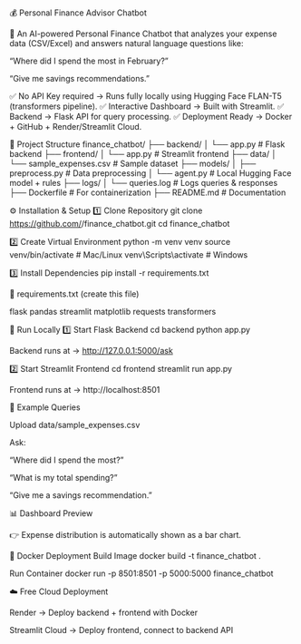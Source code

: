 💰 Personal Finance Advisor Chatbot

🚀 An AI-powered Personal Finance Chatbot that analyzes your expense data (CSV/Excel) and answers natural language questions like:

“Where did I spend the most in February?”

“Give me savings recommendations.”

✅ No API Key required → Runs fully locally using Hugging Face FLAN-T5 (transformers pipeline).
✅ Interactive Dashboard → Built with Streamlit.
✅ Backend → Flask API for query processing.
✅ Deployment Ready → Docker + GitHub + Render/Streamlit Cloud.

📂 Project Structure
finance_chatbot/
├── backend/
│   └── app.py              # Flask backend
├── frontend/
│   └── app.py              # Streamlit frontend
├── data/
│   └── sample_expenses.csv # Sample dataset
├── models/
│   ├── preprocess.py       # Data preprocessing
│   └── agent.py            # Local Hugging Face model + rules
├── logs/
│   └── queries.log         # Logs queries & responses
├── Dockerfile              # For containerization
├── README.md               # Documentation

⚙️ Installation & Setup
1️⃣ Clone Repository
git clone https://github.com/<your-username>/finance_chatbot.git
cd finance_chatbot

2️⃣ Create Virtual Environment
python -m venv venv
source venv/bin/activate   # Mac/Linux
venv\Scripts\activate      # Windows

3️⃣ Install Dependencies
pip install -r requirements.txt


📂 requirements.txt (create this file)

flask
pandas
streamlit
matplotlib
requests
transformers

🚀 Run Locally
1️⃣ Start Flask Backend
cd backend
python app.py


Backend runs at → http://127.0.0.1:5000/ask

2️⃣ Start Streamlit Frontend
cd frontend
streamlit run app.py


Frontend runs at → http://localhost:8501

🧪 Example Queries

Upload data/sample_expenses.csv

Ask:

“Where did I spend the most?”

“What is my total spending?”

“Give me a savings recommendation.”

📊 Dashboard Preview

👉 Expense distribution is automatically shown as a bar chart.

🐳 Docker Deployment
Build Image
docker build -t finance_chatbot .

Run Container
docker run -p 8501:8501 -p 5000:5000 finance_chatbot

☁️ Free Cloud Deployment

Render → Deploy backend + frontend with Docker

Streamlit Cloud → Deploy frontend, connect to backend API
